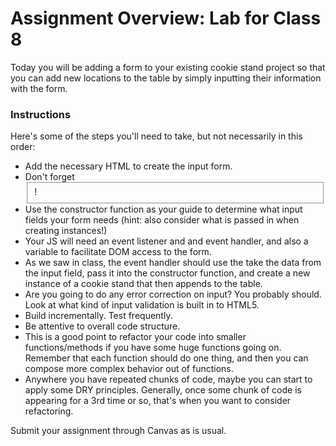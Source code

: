 # Assignment Overview: Lab for Class 8

Today you will be adding a form to your existing cookie stand project so that you can add new locations to the table by simply inputting their information with the form.

### Instructions

Here's some of the steps you'll need to take, but not necessarily in this order:

- Add the necessary HTML to create the input form.
- Don't forget <fieldset>!
- Use the constructor function as your guide to determine what input fields your form needs (hint: also consider what is passed in when creating instances!)
- Your JS will need an event listener and and event handler, and also a variable to facilitate DOM access to the form.
- As we saw in class, the event handler should use the take the data from the input field, pass it into the constructor function, and create a new instance of a cookie stand that then appends to the table.
- Are you going to do any error correction on input? You probably should. Look at what kind of input validation is built in to HTML5.
- Build incrementally. Test frequently.
- Be attentive to overall code structure.
- This is a good point to refactor your code into smaller functions/methods if you have some huge functions going on. Remember that each function should do one thing, and then you can compose more complex behavior out of functions.
- Anywhere you have repeated chunks of code, maybe you can start to apply some DRY principles. Generally, once some chunk of code is appearing for a 3rd time or so, that's when you want to consider refactoring.

Submit your assignment through Canvas as is usual.
